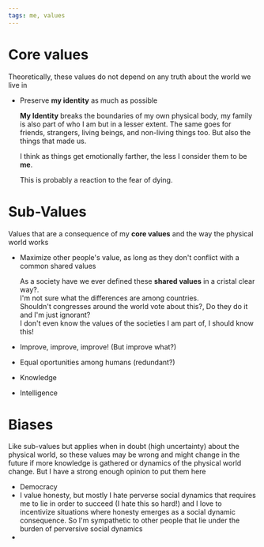 ```yaml
---
tags: me, values
---
```


# Core values

Theoretically, these values do not depend on any truth about the world we live in

- Preserve **my identity** as much as possible

    **My Identity** breaks the boundaries of my own physical body, my family is also part of who I am but in a lesser extent. The same goes for friends, strangers, living beings, and non-living things too. But also the things that made us.

    I think as things get emotionally farther, the less I consider them to be **me**. 

    This is probably a reaction to the fear of dying.

# Sub-Values

Values that are a consequence of my **core values** and the way the physical world works

- Maximize other people's value, as long as they don't conflict with a common shared values

    As a society have we ever defined these **shared values** in a cristal clear way?.\
    I'm not sure what the differences are among countries.\
    Shouldn't congresses around the world vote about this?, Do they do it and I'm just ignorant?\
    I don't even know the values of the societies I am part of, I should know this!

- Improve, improve, improve! (But improve what?)
- Equal oportunities among humans (redundant?)
- Knowledge
- Intelligence

# Biases

Like sub-values but applies when in doubt (high uncertainty) about the physical world, so these values may be wrong and might change in the future if more knowledge is gathered or dynamics of the physical world change. But I have a strong enough opinion to put them here

- Democracy
- I value honesty, but mostly I hate perverse social dynamics that requires me to lie in order to succeed (I hate this so hard!) and I love to incentivize situations where honesty emerges as a social dynamic consequence. So I'm sympathetic to other people that lie under the burden of perversive social dynamics
- 
